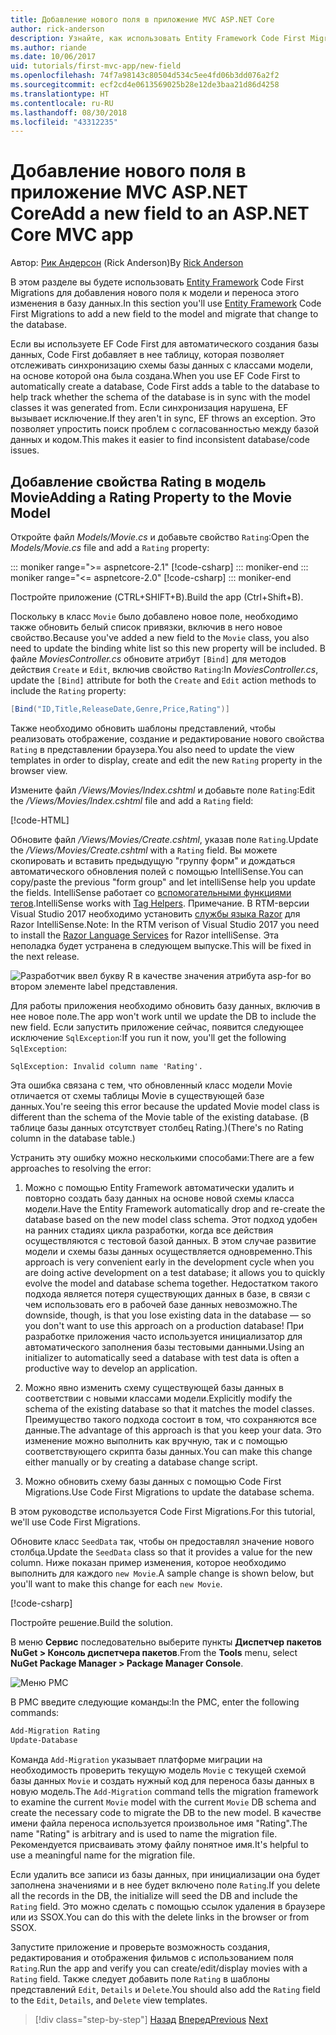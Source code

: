 ```yaml
---
title: Добавление нового поля в приложение MVC ASP.NET Core
author: rick-anderson
description: Узнайте, как использовать Entity Framework Code First Migrations для добавления нового поля к модели и переноса этого изменения в базу данных.
ms.author: riande
ms.date: 10/06/2017
uid: tutorials/first-mvc-app/new-field
ms.openlocfilehash: 74f7a98143c80504d534c5ee4fd06b3dd076a2f2
ms.sourcegitcommit: ecf2cd4e0613569025b28e12de3baa21d86d4258
ms.translationtype: HT
ms.contentlocale: ru-RU
ms.lasthandoff: 08/30/2018
ms.locfileid: "43312235"
---
```

# <a name="add-a-new-field-to-an-aspnet-core-mvc-app"></a><span data-ttu-id="afc66-103">Добавление нового поля в приложение MVC ASP.NET Core</span><span class="sxs-lookup"><span data-stu-id="afc66-103">Add a new field to an ASP.NET Core MVC app</span></span>

<span data-ttu-id="afc66-104">Автор: [Рик Андерсон](https://twitter.com/RickAndMSFT) (Rick Anderson)</span><span class="sxs-lookup"><span data-stu-id="afc66-104">By [Rick Anderson](https://twitter.com/RickAndMSFT)</span></span>

<span data-ttu-id="afc66-105">В этом разделе вы будете использовать [Entity Framework](https://docs.microsoft.com/ef/core/get-started/aspnetcore/new-db) Code First Migrations для добавления нового поля к модели и переноса этого изменения в базу данных.</span><span class="sxs-lookup"><span data-stu-id="afc66-105">In this section you'll use [Entity Framework](https://docs.microsoft.com/ef/core/get-started/aspnetcore/new-db) Code First Migrations to add a new field to the model and migrate that change to the database.</span></span>

<span data-ttu-id="afc66-106">Если вы используете EF Code First для автоматического создания базы данных, Code First добавляет в нее таблицу, которая позволяет отслеживать синхронизацию схемы базы данных с классами модели, на основе которой она была создана.</span><span class="sxs-lookup"><span data-stu-id="afc66-106">When you use EF Code First to automatically create a database, Code First adds a table to the database to help track whether the schema of the database is in sync with the model classes it was generated from.</span></span> <span data-ttu-id="afc66-107">Если синхронизация нарушена, EF вызывает исключение.</span><span class="sxs-lookup"><span data-stu-id="afc66-107">If they aren't in sync, EF throws an exception.</span></span> <span data-ttu-id="afc66-108">Это позволяет упростить поиск проблем с согласованностью между базой данных и кодом.</span><span class="sxs-lookup"><span data-stu-id="afc66-108">This makes it easier to find inconsistent database/code issues.</span></span>

## <a name="adding-a-rating-property-to-the-movie-model"></a><span data-ttu-id="afc66-109">Добавление свойства Rating в модель Movie</span><span class="sxs-lookup"><span data-stu-id="afc66-109">Adding a Rating Property to the Movie Model</span></span>

<span data-ttu-id="afc66-110">Откройте файл *Models/Movie.cs* и добавьте свойство `Rating`:</span><span class="sxs-lookup"><span data-stu-id="afc66-110">Open the *Models/Movie.cs* file and add a `Rating` property:</span></span>

::: moniker range=">= aspnetcore-2.1"
[!code-csharp[](~/tutorials/first-mvc-app/start-mvc/sample/MvcMovie21/Models/MovieDateRating.cs?highlight=13&name=snippet)]
::: moniker-end
::: moniker range="<= aspnetcore-2.0"
[!code-csharp[](~/tutorials/first-mvc-app/start-mvc/sample/MvcMovie/Models/MovieDateRating.cs?highlight=11&range=7-18)]
::: moniker-end

<span data-ttu-id="afc66-111">Постройте приложение (CTRL+SHIFT+B).</span><span class="sxs-lookup"><span data-stu-id="afc66-111">Build the app (Ctrl+Shift+B).</span></span>

<span data-ttu-id="afc66-112">Поскольку в класс `Movie` было добавлено новое поле, необходимо также обновить белый список привязки, включив в него новое свойство.</span><span class="sxs-lookup"><span data-stu-id="afc66-112">Because you've added a new field to the `Movie` class, you also need to update the binding white list so this new property will be included.</span></span> <span data-ttu-id="afc66-113">В файле *MoviesController.cs* обновите атрибут `[Bind]` для методов действия `Create` и `Edit`, включив свойство `Rating`:</span><span class="sxs-lookup"><span data-stu-id="afc66-113">In *MoviesController.cs*, update the `[Bind]` attribute for both the `Create` and `Edit` action methods to include the `Rating` property:</span></span>

```csharp
[Bind("ID,Title,ReleaseDate,Genre,Price,Rating")]
   ```

<span data-ttu-id="afc66-114">Также необходимо обновить шаблоны представлений, чтобы реализовать отображение, создание и редактирование нового свойства `Rating` в представлении браузера.</span><span class="sxs-lookup"><span data-stu-id="afc66-114">You also need to update the view templates in order to display, create and edit the new `Rating` property in the browser view.</span></span>

<span data-ttu-id="afc66-115">Измените файл */Views/Movies/Index.cshtml* и добавьте поле `Rating`:</span><span class="sxs-lookup"><span data-stu-id="afc66-115">Edit the */Views/Movies/Index.cshtml* file and add a `Rating` field:</span></span>

[!code-HTML[](start-mvc/sample/MvcMovie/Views/Movies/IndexGenreRating.cshtml?highlight=17,39&range=24-64)]

<span data-ttu-id="afc66-116">Обновите файл */Views/Movies/Create.cshtml*, указав поле `Rating`.</span><span class="sxs-lookup"><span data-stu-id="afc66-116">Update the */Views/Movies/Create.cshtml* with a `Rating` field.</span></span> <span data-ttu-id="afc66-117">Вы можете скопировать и вставить предыдущую "группу форм" и дождаться автоматического обновления полей с помощью IntelliSense.</span><span class="sxs-lookup"><span data-stu-id="afc66-117">You can copy/paste the previous "form group" and let intelliSense help you update the fields.</span></span> <span data-ttu-id="afc66-118">IntelliSense работает со [вспомогательными функциями тегов](xref:mvc/views/tag-helpers/intro).</span><span class="sxs-lookup"><span data-stu-id="afc66-118">IntelliSense works with [Tag Helpers](xref:mvc/views/tag-helpers/intro).</span></span> <span data-ttu-id="afc66-119">Примечание. В RTM-версии Visual Studio 2017 необходимо установить [службы языка Razor](https://marketplace.visualstudio.com/items?itemName=ms-madsk.RazorLanguageServices) для Razor IntelliSense.</span><span class="sxs-lookup"><span data-stu-id="afc66-119">Note: In the RTM verison of Visual Studio 2017 you need to install the [Razor Language Services](https://marketplace.visualstudio.com/items?itemName=ms-madsk.RazorLanguageServices) for Razor intelliSense.</span></span> <span data-ttu-id="afc66-120">Эта неполадка будет устранена в следующем выпуске.</span><span class="sxs-lookup"><span data-stu-id="afc66-120">This will be fixed in the next release.</span></span>

![Разработчик ввел букву R в качестве значения атрибута asp-for во втором элементе label представления.](new-field/_static/cr.png)

<span data-ttu-id="afc66-124">Для работы приложения необходимо обновить базу данных, включив в нее новое поле.</span><span class="sxs-lookup"><span data-stu-id="afc66-124">The app won't work until we update the DB to include the new field.</span></span> <span data-ttu-id="afc66-125">Если запустить приложение сейчас, появится следующее исключение `SqlException`:</span><span class="sxs-lookup"><span data-stu-id="afc66-125">If you run it now, you'll get the following `SqlException`:</span></span>

`SqlException: Invalid column name 'Rating'.`

<span data-ttu-id="afc66-126">Эта ошибка связана с тем, что обновленный класс модели Movie отличается от схемы таблицы Movie в существующей базе данных.</span><span class="sxs-lookup"><span data-stu-id="afc66-126">You're seeing this error because the updated Movie model class is different than the schema of the Movie table of the existing database.</span></span> <span data-ttu-id="afc66-127">(В таблице базы данных отсутствует столбец Rating.)</span><span class="sxs-lookup"><span data-stu-id="afc66-127">(There's no Rating column in the database table.)</span></span>

<span data-ttu-id="afc66-128">Устранить эту ошибку можно несколькими способами:</span><span class="sxs-lookup"><span data-stu-id="afc66-128">There are a few approaches to resolving the error:</span></span>

1. <span data-ttu-id="afc66-129">Можно с помощью Entity Framework автоматически удалить и повторно создать базу данных на основе новой схемы класса модели.</span><span class="sxs-lookup"><span data-stu-id="afc66-129">Have the Entity Framework automatically drop and re-create the database based on the new model class schema.</span></span> <span data-ttu-id="afc66-130">Этот подход удобен на ранних стадиях цикла разработки, когда все действия осуществляются с тестовой базой данных. В этом случае развитие модели и схемы базы данных осуществляется одновременно.</span><span class="sxs-lookup"><span data-stu-id="afc66-130">This approach is very convenient early in the development cycle when you are doing active development on a test database; it allows you to quickly evolve the model and database schema together.</span></span> <span data-ttu-id="afc66-131">Недостатком такого подхода является потеря существующих данных в базе, в связи с чем использовать его в рабочей базе данных невозможно.</span><span class="sxs-lookup"><span data-stu-id="afc66-131">The downside, though, is that you lose existing data in the database — so you don't want to use this approach on a production database!</span></span> <span data-ttu-id="afc66-132">При разработке приложения часто используется инициализатор для автоматического заполнения базы тестовыми данными.</span><span class="sxs-lookup"><span data-stu-id="afc66-132">Using an initializer to automatically seed a database with test data is often a productive way to develop an application.</span></span>

2. <span data-ttu-id="afc66-133">Можно явно изменить схему существующей базы данных в соответствии с новыми классами модели.</span><span class="sxs-lookup"><span data-stu-id="afc66-133">Explicitly modify the schema of the existing database so that it matches the model classes.</span></span> <span data-ttu-id="afc66-134">Преимущество такого подхода состоит в том, что сохраняются все данные.</span><span class="sxs-lookup"><span data-stu-id="afc66-134">The advantage of this approach is that you keep your data.</span></span> <span data-ttu-id="afc66-135">Это изменение можно выполнить как вручную, так и с помощью соответствующего скрипта базы данных.</span><span class="sxs-lookup"><span data-stu-id="afc66-135">You can make this change either manually or by creating a database change script.</span></span>

3. <span data-ttu-id="afc66-136">Можно обновить схему базы данных с помощью Code First Migrations.</span><span class="sxs-lookup"><span data-stu-id="afc66-136">Use Code First Migrations to update the database schema.</span></span>

<span data-ttu-id="afc66-137">В этом руководстве используется Code First Migrations.</span><span class="sxs-lookup"><span data-stu-id="afc66-137">For this tutorial, we'll use Code First Migrations.</span></span>

<span data-ttu-id="afc66-138">Обновите класс `SeedData` так, чтобы он предоставлял значение нового столбца.</span><span class="sxs-lookup"><span data-stu-id="afc66-138">Update the `SeedData` class so that it provides a value for the new column.</span></span> <span data-ttu-id="afc66-139">Ниже показан пример изменения, которое необходимо выполнить для каждого `new Movie`.</span><span class="sxs-lookup"><span data-stu-id="afc66-139">A sample change is shown below, but you'll want to make this change for each `new Movie`.</span></span>

[!code-csharp[](start-mvc/sample/MvcMovie/Models/SeedDataRating.cs?name=snippet1&highlight=6)]

<span data-ttu-id="afc66-140">Постройте решение.</span><span class="sxs-lookup"><span data-stu-id="afc66-140">Build the solution.</span></span>

<span data-ttu-id="afc66-141">В меню **Сервис** последовательно выберите пункты **Диспетчер пакетов NuGet > Консоль диспетчера пакетов**.</span><span class="sxs-lookup"><span data-stu-id="afc66-141">From the **Tools** menu, select **NuGet Package Manager > Package Manager Console**.</span></span>

  ![Меню PMC](adding-model/_static/pmc.png)

<span data-ttu-id="afc66-143">В PMC введите следующие команды:</span><span class="sxs-lookup"><span data-stu-id="afc66-143">In the PMC, enter the following commands:</span></span>

```powershell
Add-Migration Rating
Update-Database
```

<span data-ttu-id="afc66-144">Команда `Add-Migration` указывает платформе миграции на необходимость проверить текущую модель `Movie` с текущей схемой базы данных `Movie` и создать нужный код для переноса базы данных в новую модель.</span><span class="sxs-lookup"><span data-stu-id="afc66-144">The `Add-Migration` command tells the migration framework to examine the current `Movie` model with the current `Movie` DB schema and create the necessary code to migrate the DB to the new model.</span></span> <span data-ttu-id="afc66-145">В качестве имени файла переноса используется произвольное имя "Rating".</span><span class="sxs-lookup"><span data-stu-id="afc66-145">The name "Rating" is arbitrary and is used to name the migration file.</span></span> <span data-ttu-id="afc66-146">Рекомендуется присваивать этому файлу понятное имя.</span><span class="sxs-lookup"><span data-stu-id="afc66-146">It's helpful to use a meaningful name for the migration file.</span></span>

<span data-ttu-id="afc66-147">Если удалить все записи из базы данных, при инициализации она будет заполнена значениями и в нее будет включено поле `Rating`.</span><span class="sxs-lookup"><span data-stu-id="afc66-147">If you delete all the records in the DB, the initialize will seed the DB and include the `Rating` field.</span></span> <span data-ttu-id="afc66-148">Это можно сделать с помощью ссылок удаления в браузере или из SSOX.</span><span class="sxs-lookup"><span data-stu-id="afc66-148">You can do this with the delete links in the browser or from SSOX.</span></span>

<span data-ttu-id="afc66-149">Запустите приложение и проверьте возможность создания, редактирования и отображения фильмов с использованием поля `Rating`.</span><span class="sxs-lookup"><span data-stu-id="afc66-149">Run the app and verify you can create/edit/display movies with a `Rating` field.</span></span> <span data-ttu-id="afc66-150">Также следует добавить поле `Rating` в шаблоны представлений `Edit`, `Details` и `Delete`.</span><span class="sxs-lookup"><span data-stu-id="afc66-150">You should also add the `Rating` field to the `Edit`, `Details`, and `Delete` view templates.</span></span>

> [!div class="step-by-step"]
> <span data-ttu-id="afc66-151">[Назад](search.md)
> [Вперед](validation.md)</span><span class="sxs-lookup"><span data-stu-id="afc66-151">[Previous](search.md)
[Next](validation.md)</span></span>  
